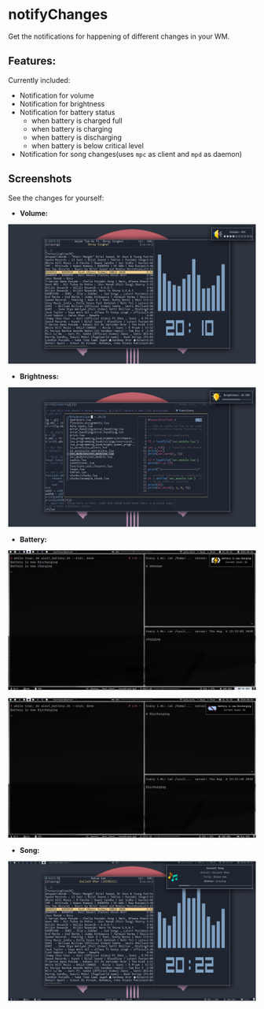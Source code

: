 # notifyChanges

Get the notifications for happening of different changes in your WM.

## Features:

Currently included:
* Notification for volume
* Notification for brightness
* Notification for battery status
	+ when battery is charged full
	+ when battery is charging
	+ when battery is discharging
	+ when battery is below critical level
* Notification for song changes(uses `mpc` as client and `mpd` as daemon)

## Screenshots

See the changes for yourself:

* **Volume:**

![volume-change](sshots/vol-notify.png)

* **Brightness:**

![bright-change](sshots/bright-notify.png)

* **Battery:**

![battery-charge](sshots/battery_charging.png)

![battery_discharging](sshots/battery_discharging.png)

* **Song:**

![song-change](sshots/music-notify.png)
